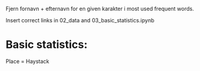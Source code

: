 


Fjern fornavn + efternavn for en given karakter i most used frequent words.

Insert correct links in 02_data and 03_basic_statistics.ipynb


# Basic statistics: 

Place  = Haystack



